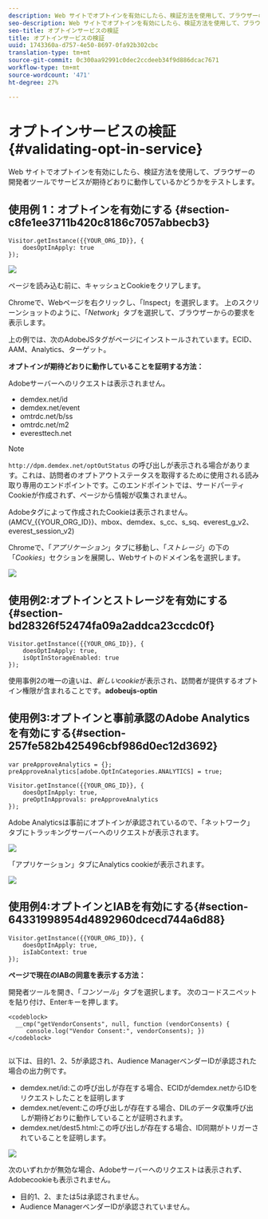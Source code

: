 ```yaml
---
description: Web サイトでオプトインを有効にしたら、検証方法を使用して、ブラウザーの開発者ツールでサービスが期待どおりに動作しているかどうかをテストします。
seo-description: Web サイトでオプトインを有効にしたら、検証方法を使用して、ブラウザーの開発者ツールでサービスが期待どおりに動作しているかどうかをテストします。
seo-title: オプトインサービスの検証
title: オプトインサービスの検証
uuid: 1743360a-d757-4e50-8697-0fa92b302cbc
translation-type: tm+mt
source-git-commit: 0c300aa92991c0dec2ccdeeb34f9d886dcac7671
workflow-type: tm+mt
source-wordcount: '471'
ht-degree: 27%

---
```



# オプトインサービスの検証{#validating-opt-in-service}

Web サイトでオプトインを有効にしたら、検証方法を使用して、ブラウザーの開発者ツールでサービスが期待どおりに動作しているかどうかをテストします。

## 使用例 1：オプトインを有効にする {#section-c8fe1ee3711b420c8186c7057abbecb3}

```
Visitor.getInstance({{YOUR_ORG_ID}}, { 
    doesOptInApply: true 
});
```

![](assets/use_case_1_1.png)

ページを読み込む前に、キャッシュとCookieをクリアします。

Chromeで、Webページを右クリックし、「Inspect」を選択します。 上のスクリーンショットのように、「*Network*」タブを選択して、ブラウザーからの要求を表示します。

上の例では、次のAdobeJSタグがページにインストールされています。ECID、AAM、Analytics、ターゲット。

**オプトインが期待どおりに動作していることを証明する方法：**

Adobeサーバーへのリクエストは表示されません。

* demdex.net/id
* demdex.net/event
* omtrdc.net/b/ss
* omtrdc.net/m2
* everesttech.net

>[!NOTE]
>
>`http://dpm.demdex.net/optOutStatus` の呼び出しが表示される場合があります。これは、訪問者のオプトアウトステータスを取得するために使用される読み取り専用のエンドポイントです。このエンドポイントでは、サードパーティCookieが作成されず、ページから情報が収集されません。

Adobeタグによって作成されたCookieは表示されません。(AMCV_{{YOUR_ORG_ID}}、mbox、demdex、s_cc、s_sq、everest_g_v2、everest_session_v2)

Chromeで、「*アプリケーション*」タブに移動し、「*ストレージ*」の下の「*Cookies*」セクションを展開し、Webサイトのドメイン名を選択します。

![](assets/use_case_1_2.png)

## 使用例2:オプトインとストレージを有効にする{#section-bd28326f52474fa09a2addca23ccdc0f}

```
Visitor.getInstance({{YOUR_ORG_ID}}, { 
    doesOptInApply: true, 
    isOptInStorageEnabled: true 
});
```

使用事例2の唯一の違いは、*新しいcookie*&#x200B;が表示され、訪問者が提供するオプトイン権限が含まれることです。**adobeujs-optin**

## 使用例3:オプトインと事前承認のAdobe Analyticsを有効にする{#section-257fe582b425496cbf986d0ec12d3692}

```
var preApproveAnalytics = {}; 
preApproveAnalytics[adobe.OptInCategories.ANALYTICS] = true;

Visitor.getInstance({{YOUR_ORG_ID}}, { 
    doesOptInApply: true, 
    preOptInApprovals: preApproveAnalytics 
});
```

Adobe Analyticsは事前にオプトインが承認されているので、「ネットワーク」タブにトラッキングサーバーへのリクエストが表示されます。

![](assets/use_case_3_1.png)

「アプリケーション」タブにAnalytics cookieが表示されます。

![](assets/use_case_3_2.png)

## 使用例4:オプトインとIABを有効にする{#section-64331998954d4892960dcecd744a6d88}

```
Visitor.getInstance({{YOUR_ORG_ID}}, { 
    doesOptInApply: true, 
    isIabContext: true 
});
```

**ページで現在のIABの同意を表示する方法：**

開発者ツールを開き、「*コンソール*」タブを選択します。 次のコードスニペットを貼り付け、Enterキーを押します。

```
<codeblock>
  __cmp("getVendorConsents", null, function (vendorConsents) { 
     console.log("Vendor Consent:", vendorConsents); }) 
</codeblock>  
  
```

以下は、目的1、2、5が承認され、Audience ManagerベンダーIDが承認された場合の出力例です。

* demdex.net/id:この呼び出しが存在する場合、ECIDがdemdex.netからIDをリクエストしたことを証明します
* demdex.net/event:この呼び出しが存在する場合、DILのデータ収集呼び出しが期待どおりに動作していることが証明されます。
* demdex.net/dest5.html:この呼び出しが存在する場合、ID同期がトリガーされていることを証明します。

![](assets/use_case_4_1.png)

次のいずれかが無効な場合、Adobeサーバーへのリクエストは表示されず、Adobecookieも表示されません。

* 目的1、2、または5は承認されません。
* Audience ManagerベンダーIDが承認されていません。